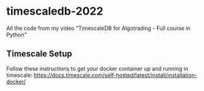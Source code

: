 # timescaledb-2022
All the code from my video "TimescaleDB for Algotrading - Full course in Python"

## Timescale Setup

Follow these instructions to get your docker container up and running in timescale:
https://docs.timescale.com/self-hosted/latest/install/installation-docker/
